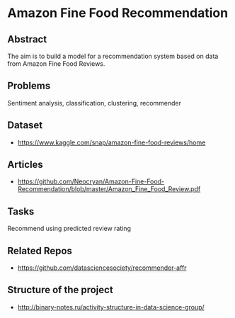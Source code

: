 # Amazon Fine Food Recommendation

## Abstract

The aim is to build a model for a recommendation system based on data from Amazon Fine Food Reviews.

## Problems

Sentiment analysis, classification, clustering, recommender

## Dataset

- https://www.kaggle.com/snap/amazon-fine-food-reviews/home

## Articles

- https://github.com/Neocryan/Amazon-Fine-Food-Recommendation/blob/master/Amazon_Fine_Food_Review.pdf

## Tasks

Recommend using predicted review rating

## Related Repos

- https://github.com/datasciencesociety/recommender-affr

## Structure of the project

- http://binary-notes.ru/activity-structure-in-data-science-group/